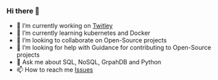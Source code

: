 ### Hi there 👋

<!--
**NaveenThurimerla/NaveenThurimerla** is a ✨ _special_ ✨ repository because its `README.md` (this file) appears on your GitHub profile.
Here are some ideas to get you started:
-->

- 🔭 I’m currently working on  [Twitley](https://github.com/NaveenThurimerla/twitley)
- 🌱 I’m currently learning kubernetes and Docker
- 👯 I’m looking to collaborate on Open-Source projects
- 🤔 I’m looking for help with Guidance for contributing to Open-Source projects
- 💬 Ask me about SQL, NoSQL, GrpahDB and Python
- 📫 How to reach me [Issues](https://github.com/NaveenThurimerla/NaveenThurimerla/issues)

